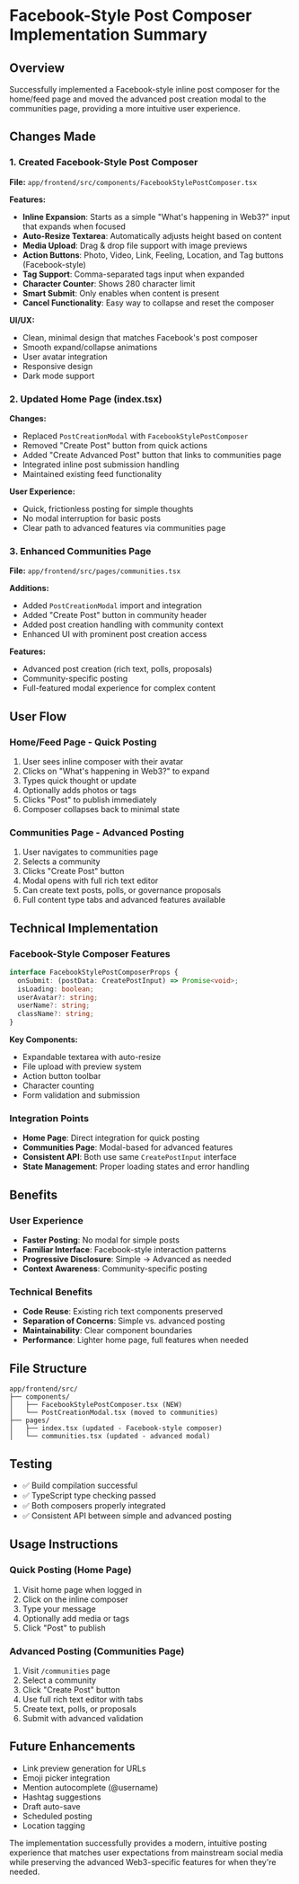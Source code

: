 # Facebook-Style Post Composer Implementation Summary

## Overview
Successfully implemented a Facebook-style inline post composer for the home/feed page and moved the advanced post creation modal to the communities page, providing a more intuitive user experience.

## Changes Made

### 1. Created Facebook-Style Post Composer
**File:** `app/frontend/src/components/FacebookStylePostComposer.tsx`

**Features:**
- **Inline Expansion**: Starts as a simple "What's happening in Web3?" input that expands when focused
- **Auto-Resize Textarea**: Automatically adjusts height based on content
- **Media Upload**: Drag & drop file support with image previews
- **Action Buttons**: Photo, Video, Link, Feeling, Location, and Tag buttons (Facebook-style)
- **Tag Support**: Comma-separated tags input when expanded
- **Character Counter**: Shows 280 character limit
- **Smart Submit**: Only enables when content is present
- **Cancel Functionality**: Easy way to collapse and reset the composer

**UI/UX:**
- Clean, minimal design that matches Facebook's post composer
- Smooth expand/collapse animations
- User avatar integration
- Responsive design
- Dark mode support

### 2. Updated Home Page (index.tsx)
**Changes:**
- Replaced `PostCreationModal` with `FacebookStylePostComposer`
- Removed "Create Post" button from quick actions
- Added "Create Advanced Post" button that links to communities page
- Integrated inline post submission handling
- Maintained existing feed functionality

**User Experience:**
- Quick, frictionless posting for simple thoughts
- No modal interruption for basic posts
- Clear path to advanced features via communities page

### 3. Enhanced Communities Page
**File:** `app/frontend/src/pages/communities.tsx`

**Additions:**
- Added `PostCreationModal` import and integration
- Added "Create Post" button in community header
- Added post creation handling with community context
- Enhanced UI with prominent post creation access

**Features:**
- Advanced post creation (rich text, polls, proposals)
- Community-specific posting
- Full-featured modal experience for complex content

## User Flow

### Home/Feed Page - Quick Posting
1. User sees inline composer with their avatar
2. Clicks on "What's happening in Web3?" to expand
3. Types quick thought or update
4. Optionally adds photos or tags
5. Clicks "Post" to publish immediately
6. Composer collapses back to minimal state

### Communities Page - Advanced Posting
1. User navigates to communities page
2. Selects a community
3. Clicks "Create Post" button
4. Modal opens with full rich text editor
5. Can create text posts, polls, or governance proposals
6. Full content type tabs and advanced features available

## Technical Implementation

### Facebook-Style Composer Features
```typescript
interface FacebookStylePostComposerProps {
  onSubmit: (postData: CreatePostInput) => Promise<void>;
  isLoading: boolean;
  userAvatar?: string;
  userName?: string;
  className?: string;
}
```

**Key Components:**
- Expandable textarea with auto-resize
- File upload with preview system
- Action button toolbar
- Character counting
- Form validation and submission

### Integration Points
- **Home Page**: Direct integration for quick posting
- **Communities Page**: Modal-based for advanced features
- **Consistent API**: Both use same `CreatePostInput` interface
- **State Management**: Proper loading states and error handling

## Benefits

### User Experience
- **Faster Posting**: No modal for simple posts
- **Familiar Interface**: Facebook-style interaction patterns
- **Progressive Disclosure**: Simple → Advanced as needed
- **Context Awareness**: Community-specific posting

### Technical Benefits
- **Code Reuse**: Existing rich text components preserved
- **Separation of Concerns**: Simple vs. advanced posting
- **Maintainability**: Clear component boundaries
- **Performance**: Lighter home page, full features when needed

## File Structure
```
app/frontend/src/
├── components/
│   ├── FacebookStylePostComposer.tsx (NEW)
│   └── PostCreationModal.tsx (moved to communities)
├── pages/
│   ├── index.tsx (updated - Facebook-style composer)
│   └── communities.tsx (updated - advanced modal)
```

## Testing
- ✅ Build compilation successful
- ✅ TypeScript type checking passed
- ✅ Both composers properly integrated
- ✅ Consistent API between simple and advanced posting

## Usage Instructions

### Quick Posting (Home Page)
1. Visit home page when logged in
2. Click on the inline composer
3. Type your message
4. Optionally add media or tags
5. Click "Post" to publish

### Advanced Posting (Communities Page)
1. Visit `/communities` page
2. Select a community
3. Click "Create Post" button
4. Use full rich text editor with tabs
5. Create text, polls, or proposals
6. Submit with advanced validation

## Future Enhancements
- Link preview generation for URLs
- Emoji picker integration
- Mention autocomplete (@username)
- Hashtag suggestions
- Draft auto-save
- Scheduled posting
- Location tagging

The implementation successfully provides a modern, intuitive posting experience that matches user expectations from mainstream social media while preserving the advanced Web3-specific features for when they're needed.